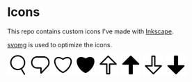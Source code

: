 # Icons

This repo contains custom icons I've made with [Inkscape](https://inkscape.org/).

[svomg](https://github.com/jakearchibald/svgomg) is used to optimize the icons.

![heart](./icons/search.svg)
![heart](./icons/comment.svg)
![heart](./icons/heart.svg)
![heart](./icons/heart-fill.svg)
![heart](./icons/up-arrow.svg)
![heart](./icons/up-arrow-fill.svg)
![heart](./icons/down-arrow.svg)
![heart](./icons/down-arrow-fill.svg)
